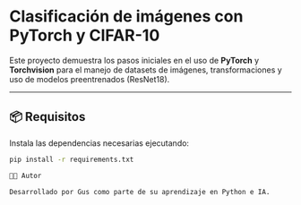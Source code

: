 # Clasificación de imágenes con PyTorch y CIFAR-10

Este proyecto demuestra los pasos iniciales en el uso de **PyTorch** y **Torchvision** para el manejo de datasets de imágenes, transformaciones y uso de modelos preentrenados (ResNet18).

---

## 📦 Requisitos

Instala las dependencias necesarias ejecutando:

```bash
pip install -r requirements.txt

🧑‍💻 Autor

Desarrollado por Gus como parte de su aprendizaje en Python e IA.
